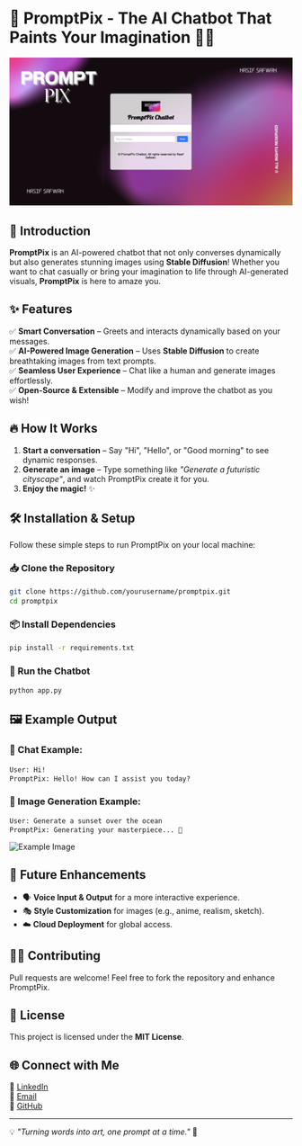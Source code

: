 # 🌟 PromptPix - The AI Chatbot That Paints Your Imagination 🎨🤖

![PromptPix Banner](./images/promptpix_banner.png)

## 🚀 Introduction
**PromptPix** is an AI-powered chatbot that not only converses dynamically but also generates stunning images using **Stable Diffusion**! Whether you want to chat casually or bring your imagination to life through AI-generated visuals, **PromptPix** is here to amaze you.

## ✨ Features
✅ **Smart Conversation** – Greets and interacts dynamically based on your messages.  
✅ **AI-Powered Image Generation** – Uses **Stable Diffusion** to create breathtaking images from text prompts.  
✅ **Seamless User Experience** – Chat like a human and generate images effortlessly.  
✅ **Open-Source & Extensible** – Modify and improve the chatbot as you wish!

## 🔥 How It Works
1. **Start a conversation** – Say "Hi", "Hello", or "Good morning" to see dynamic responses.  
2. **Generate an image** – Type something like _"Generate a futuristic cityscape"_, and watch PromptPix create it for you.  
3. **Enjoy the magic!** ✨

## 🛠️ Installation & Setup
Follow these simple steps to run PromptPix on your local machine:

### 📥 Clone the Repository
```bash
git clone https://github.com/yourusername/promptpix.git
cd promptpix
```

### 📦 Install Dependencies
```bash
pip install -r requirements.txt
```

### 🔧 Run the Chatbot
```bash
python app.py
```

## 🖼️ Example Output
### 💬 Chat Example:
```
User: Hi!
PromptPix: Hello! How can I assist you today?
```

### 🎨 Image Generation Example:
```
User: Generate a sunset over the ocean
PromptPix: Generating your masterpiece... 🎨
```
![Example Image](https://via.placeholder.com/500x300?text=Generated+Image)

## 🎯 Future Enhancements
- 🗣️ **Voice Input & Output** for a more interactive experience.  
- 🎭 **Style Customization** for images (e.g., anime, realism, sketch).  
- ☁️ **Cloud Deployment** for global access.  

## 👨‍💻 Contributing
Pull requests are welcome! Feel free to fork the repository and enhance PromptPix.

## 📜 License
This project is licensed under the **MIT License**.

## 🌐 Connect with Me
💼 [LinkedIn](https://www.linkedin.com/in/yourprofile)  
📧 [Email](mailto:your.email@example.com)  
🔗 [GitHub](https://github.com/yourusername)

---
💡 _"Turning words into art, one prompt at a time."_ 🚀
